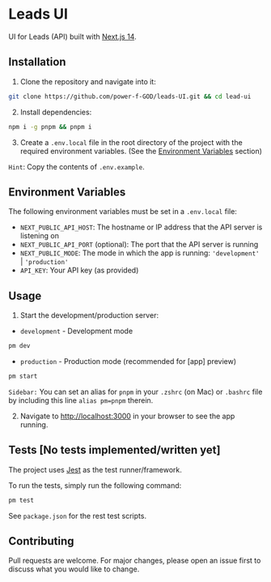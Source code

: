 # Leads UI

UI for Leads (API) built with [Next.js 14](https://nextjs.org/).

## Installation

1. Clone the repository and navigate into it:

```zsh
git clone https://github.com/power-f-GOD/leads-UI.git && cd lead-ui
```

2. Install dependencies:

```zsh
npm i -g pnpm && pnpm i
```

3. Create a `.env.local` file in the root directory of the project with the required environment variables. (See the [Environment Variables](#environment-variables) section)

`Hint`: Copy the contents of `.env.example`.

## Environment Variables

The following environment variables must be set in a `.env.local` file:

- `NEXT_PUBLIC_API_HOST`: The hostname or IP address that the API server is listening on
- `NEXT_PUBLIC_API_PORT` (optional): The port that the API server is running
- `NEXT_PUBLIC_MODE`: The mode in which the app is running: `'development'` | `'production'`
- `API_KEY`: Your API key (as provided)

## Usage

1. Start the development/production server:

- `development` - Development mode

```zsh
pm dev
```

- `production` - Production mode (recommended for \[app\] preview)

```zsh
pm start
```

`Sidebar:` You can set an alias for `pnpm` in your `.zshrc` (on Mac) or `.bashrc` file by including this line `alias pm=pnpm` therein.

2. Navigate to [http://localhost:3000](http://localhost:3000) in your browser to see the app running.

## Tests \[No tests implemented/written yet\]

The project uses [Jest](https://jestjs.io/) as the test runner/framework.

To run the tests, simply run the following command:

```zsh
pm test
```

See `package.json` for the rest test scripts.

## Contributing

Pull requests are welcome. For major changes, please open an issue first to discuss what you would like to change.
